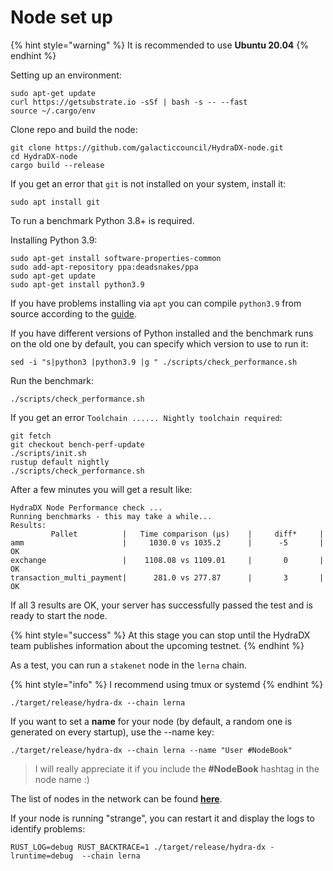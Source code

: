 # Node set up

{% hint style="warning" %}
It is recommended to use **Ubuntu 20.04**‌
{% endhint %}

Setting up an environment:

```text
sudo apt-get update
curl https://getsubstrate.io -sSf | bash -s -- --fast 
source ~/.cargo/env
```

Clone repo and build the node:

```text
git clone https://github.com/galacticcouncil/HydraDX-node.git
cd HydraDX-node
cargo build --release
```

If you get an error that `git` is not installed on your system, install it:

```text
sudo apt install git
```

To run a benchmark Python 3.8+  is required.‌ 

Installing Python 3.9:

```text
sudo apt-get install software-properties-common
sudo add-apt-repository ppa:deadsnakes/ppa
sudo apt-get update
sudo apt-get install python3.9
```

If you have problems installing via `apt` you can compile `python3.9` from source according to the [guide](https://linuxize.com/post/how-to-install-python-3-9-on-ubuntu-20-04/#installing-python-39-on-ubuntu-from-source).‌

If you have different versions of Python installed and the benchmark runs on the old one by default, you can specify which version to use to run it:

```text
sed -i "s|python3 |python3.9 |g " ./scripts/check_performance.sh
```

Run the benchmark:

```text
./scripts/check_performance.sh
```

If you get an error `Toolchain ...... Nightly toolchain required`:

```text
git fetch
git checkout bench-perf-update
./scripts/init.sh
rustup default nightly
./scripts/check_performance.sh
```

After a few minutes you will get a result like:

```text
HydraDX Node Performance check ...
Running benchmarks - this may take a while...
Results:
         Pallet          |   Time comparison (µs)    |     diff*     |
amm                      |     1030.0 vs 1035.2      |      -5       |     OK
exchange                 |    1108.08 vs 1109.01     |       0       |     OK
transaction_multi_payment|      281.0 vs 277.87      |       3       |     OK
```

If all 3 results are OK, your server has successfully passed the test and is ready to start the node.

{% hint style="success" %}
At this stage you can stop until the HydraDX team publishes information about the upcoming testnet.
{% endhint %}

As a test, you can run a `stakenet` node in the `lerna` chain.

{% hint style="info" %}
I recommend using tmux or systemd
{% endhint %}

```text
./target/release/hydra-dx --chain lerna
```

If you want to set a **name** for your node \(by default, a random one is generated on every startup\), use the --name key:

```text
./target/release/hydra-dx --chain lerna --name "User #NodeBook"
```

> I will really appreciate it if you include the **\#NodeBook** hashtag in the node name :\)

The list of nodes in the network can be found [**here**](https://telemetry.polkadot.io/#list/HydraDX%20Snakenet).‌

If your node is running "strange", you can restart it and display the logs to identify problems:

```text
RUST_LOG=debug RUST_BACKTRACE=1 ./target/release/hydra-dx -lruntime=debug  --chain lerna
```

